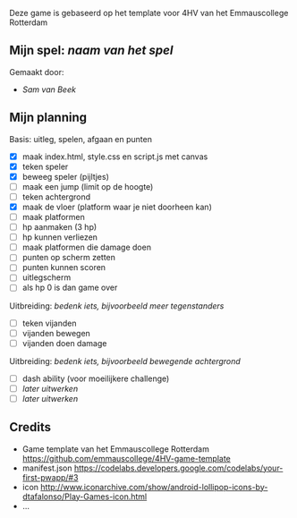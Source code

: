 Deze game is gebaseerd op het template voor 4HV van het Emmauscollege Rotterdam

## Mijn spel: *naam van het spel*
Gemaakt door:
- *Sam van Beek*

## Mijn planning

Basis: uitleg, spelen, afgaan en punten
- [x] maak index.html, style.css en script.js met canvas
- [x] teken speler
- [x] beweeg speler (pijltjes)
- [ ] maak een jump (limit op de hoogte)
- [ ] teken achtergrond
- [x] maak de vloer (platform waar je niet doorheen kan)
- [ ] maak platformen
- [ ] hp aanmaken (3 hp)
- [ ] hp kunnen verliezen
- [ ] maak platformen die damage doen
- [ ] punten op scherm zetten
- [ ] punten kunnen scoren
- [ ] uitlegscherm
- [ ] als hp 0 is dan game over

Uitbreiding: *bedenk iets, bijvoorbeeld meer tegenstanders*
- [ ] teken vijanden 
- [ ] vijanden bewegen 
- [ ] vijanden doen damage

Uitbreiding: *bedenk iets, bijvoorbeeld bewegende achtergrond*
- [ ] dash ability (voor moeilijkere challenge)
- [ ] *later uitwerken*
- [ ] *later uitwerken*

## Credits
- Game template van het Emmauscollege Rotterdam https://github.com/emmauscollege/4HV-game-template
- manifest.json https://codelabs.developers.google.com/codelabs/your-first-pwapp/#3
- icon http://www.iconarchive.com/show/android-lollipop-icons-by-dtafalonso/Play-Games-icon.html
- ...

